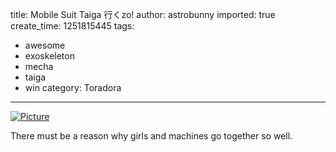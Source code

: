 title: Mobile Suit Taiga 行くzo!
author: astrobunny
imported: true
create_time: 1251815445
tags:
- awesome
- exoskeleton
- mecha
- taiga
- win
category: Toradora
---
 [![](wp-uploads/2009/09/wpid-2q05213-500x769.jpg "Picture")](/images/wp-uploads/2009/09/wpid-2q05213.jpg)  
  
There must be a reason why girls and machines go together so well.